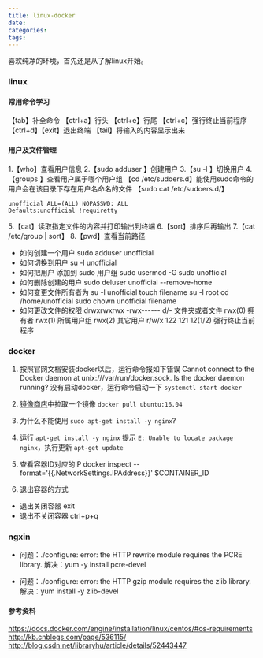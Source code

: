 ```yaml
---
title: linux-docker
date:
categories:
tags:
---
```


<!-- more -->
喜欢纯净的环境，首先还是从了解linux开始。

### linux
#### 常用命令学习
【tab】补全命令
【ctrl+a】行头
【ctrl+e】行尾
【ctrl+c】强行终止当前程序
【ctrl+d】【exit】退出终端
【tail】将输入的内容显示出来

#### 用户及文件管理
1.【who】查看用户信息
2.【sudo adduser <user>】创建用户
3.【su -l <user>】切换用户
4.【groups <user>】查看用户属于哪个用户组
  【cd /etc/sudoers.d】能使用sudo命令的用户会在该目录下存在用户名命名的文件
  【sudo cat /etc/sudoers.d/<user>】
  ```
  unofficial ALL=(ALL) NOPASSWD: ALL
  Defaults:unofficial !requiretty
  ```
5.【cat】读取指定文件的内容并打印输出到终端
6.【sort】排序后再输出
7.【cat /etc/group | sort】
8.【pwd】查看当前路径


* 如何创建一个用户 <unofficial>
sudo adduser unofficial
* 如何切换到用户 <unofficial>
su -l unofficial
* 如何把用户 <unofficial> 添加到 sudo 用户组
sudo usermod -G sudo unofficial
* 如何删除创建的用户 <unofficial>
sudo deluser unofficial --remove-home
* 如何变更文件所有者为 <root>
su -l unofficial
touch filename
su -l root
cd /home/unofficial
sudo chown unofficial filename
* 如何更改文件的权限
drwxrwxrwx 
-rwx------
d/- 文件夹或者文件
rwx(0) 拥有者
rwx(1) 所属用户组
rwx(2) 其它用户
r/w/x 1*2*2 1*2*1 1*2*(1/2)
强行终止当前程序
### docker
1. 按照官网文档安装docker以后，运行命令报如下错误
Cannot connect to the Docker daemon at unix:///var/run/docker.sock. Is the docker daemon running?
没有启动docker，运行命令启动一下 `systemctl start docker`
2. [镜像商店](https://store.docker.com/)中拉取一个镜像 `docker pull ubuntu:16.04`
3. 为什么不能使用 `sudo apt-get install -y nginx`?
4. 运行 `apt-get install -y nginx` 提示 `E: Unable to locate package nginx`，执行更新 `apt-get update`

5. 查看容器ID对应的IP docker inspect --format='{{.NetworkSettings.IPAddress}}' $CONTAINER_ID
6. 退出容器的方式
  * 退出关闭容器 exit
  * 退出不关闭容器 ctrl+p+q

### ngxin
* 问题：./configure: error: the HTTP rewrite module requires the PCRE library.
解决：yum -y install pcre-devel

* 问题：./configure: error: the HTTP gzip module requires the zlib library.
解决：yum install -y zlib-devel


#### 参考资料
https://docs.docker.com/engine/installation/linux/centos/#os-requirements
http://kb.cnblogs.com/page/536115/
http://blog.csdn.net/libraryhu/article/details/52443447
